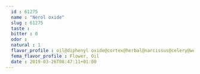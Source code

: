 ```yaml
---
  id : 61275
  name : "Nerol oxide"
  slug : 61275
  taste : 
  bitter : 0
  odor : 
  natural : 1
  flavor_profile : oil@diphenyl oxide@cortex@herbal@narcissus@celery@weedy@flower@green
  fema_flavor_profile : Flower, Oil
  date : 2019-03-26T08:47:11+01:00
---
```



